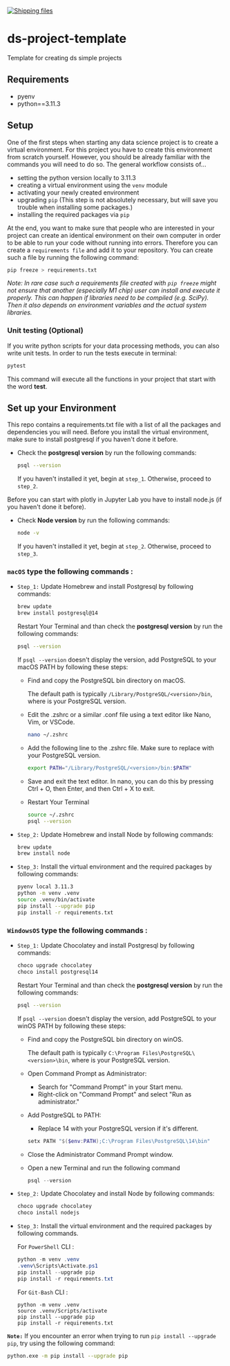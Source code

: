 [![Shipping files](https://github.com/neuefische/ds-eda-project-template/actions/workflows/workflow-03.yml/badge.svg?branch=main&event=workflow_dispatch)](https://github.com/neuefische/ds-eda-project-template/actions/workflows/workflow-03.yml)
# ds-project-template

Template for creating ds simple projects

## Requirements

- pyenv
- python==3.11.3

## Setup

One of the first steps when starting any data science project is to create a virtual environment. For this project you have to create this environment from scratch yourself. However, you should be already familiar with the commands you will need to do so. The general workflow consists of... 

* setting the python version locally to 3.11.3
* creating a virtual environment using the `venv` module
* activating your newly created environment 
* upgrading `pip` (This step is not absolutely necessary, but will save you trouble when installing some packages.)
* installing the required packages via `pip`

At the end, you want to make sure that people who are interested in your project can create an identical environment on their own computer in order to be able to run your code without running into errors. Therefore you can create a `requirements file` and add it to your repository. You can create such a file by running the following command: 

```bash
pip freeze > requirements.txt
```

*Note: In rare case such a requirements file created with `pip freeze` might not ensure that another (especially M1 chip) user can install and execute it properly. This can happen if libraries need to be compiled (e.g. SciPy). Then it also depends on environment variables and the actual system libraries.*

### Unit testing (Optional)

If you write python scripts for your data processing methods, you can also write unit tests. In order to run the tests execute in terminal:

```bash
pytest
```

This command will execute all the functions in your project that start with the word **test**.


## Set up your Environment
This repo contains a requirements.txt file with a list of all the packages and dependencies you will need. Before you install the virtual environment, make sure to install postgresql if you haven't done it before.

 - Check the **postgresql version**  by run the following commands:
    ```sh
    psql --version
    ```
    If you haven't installed it yet, begin at `step_1`. Otherwise, proceed to `step_2`.


Before you can start with plotly in Jupyter Lab you have to install node.js (if you haven't done it before).
- Check **Node version**  by run the following commands:
    ```sh
    node -v
    ```
    If you haven't installed it yet, begin at `step_2`. Otherwise, proceed to `step_3`.


### **`macOS`** type the following commands : 

- `Step_1:` Update Homebrew and install Postgresql by following commands:
    ```sh
    brew update
    brew install postgresql@14
    ```
  Restart Your Terminal and than check the **postgresql version**  by run the following commands:
     ```sh
    psql --version
    ```
  If `psql --version` doesn't display the version, add PostgreSQL to your macOS PATH by following these steps:

  * Find and copy the PostgreSQL bin directory on macOS.
  
    The default path is typically `/Library/PostgreSQL/<version>/bin`, where is your PostgreSQL version.
  * Edit the .zshrc or a similar .conf file using a text editor like Nano, Vim, or VSCode.

     ```sh
    nano ~/.zshrc
    ```
  * Add the following line to the .zshrc file. Make sure to replace <version> with your PostgreSQL version.
    ```sh
    export PATH="/Library/PostgreSQL/<version>/bin:$PATH"
    ```
  * Save and exit the text editor. In nano, you can do this by pressing Ctrl + O, then Enter, and then Ctrl + X to exit.
  * Restart Your Terminal
    ```sh
    source ~/.zshrc
    psql --version
    ```


- `Step_2:` Update Homebrew and install Node by following commands:
    ```sh
    brew update
    brew install node
    ```

- `Step_3:` Install the virtual environment and the required packages by following commands:

    ```BASH
    pyenv local 3.11.3
    python -m venv .venv
    source .venv/bin/activate
    pip install --upgrade pip
    pip install -r requirements.txt
    ```
### **`WindowsOS`** type the following commands :

- `Step_1:` Update Chocolatey and install Postgresql by following commands:
    ```sh
    choco upgrade chocolatey
    choco install postgresql14
    ```
    Restart Your Terminal and than check the **postgresql version**  by run the following commands:
     ```sh
    psql --version
    ```
  If `psql --version` doesn't display the version, add PostgreSQL to your winOS PATH by following these steps:

  * Find and copy the PostgreSQL bin directory on winOS.

    The default path is typically `C:\Program Files\PostgreSQL\<version>\bin`, where <version> is your PostgreSQL version.

  * Open Command Prompt as Administrator:

    * Search for "Command Prompt" in your Start menu.
    * Right-click on "Command Prompt" and select "Run as administrator."

  * Add PostgreSQL to PATH:
    * Replace 14 with your PostgreSQL version if it's different.

    ```PowerShell
    setx PATH "$($env:PATH);C:\Program Files\PostgreSQL\14\bin"
    ```
  * Close the Administrator Command Prompt window.


  * Open a new Terminal and run the following command 
    ```PowerShell
    psql --version
    ```

- `Step_2:` Update Chocolatey and install Node by following commands:
    ```sh
    choco upgrade chocolatey
    choco install nodejs
    ```

- `Step_3:` Install the virtual environment and the required packages by following commands.

   For `PowerShell` CLI :

    ```PowerShell
    python -m venv .venv
    .venv\Scripts\Activate.ps1
    pip install --upgrade pip
    pip install -r requirements.txt
    ```

    For `Git-Bash` CLI :
    ```
    python -m venv .venv
    source .venv/Scripts/activate
    pip install --upgrade pip
    pip install -r requirements.txt
    ```
 

 **`Note:`**
    If you encounter an error when trying to run `pip install --upgrade pip`, try using the following command:

   ```Bash
   python.exe -m pip install --upgrade pip
   ```
